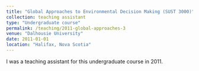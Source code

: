 ```yaml
---
title: "Global Approaches to Environmental Decision Making (SUST 3000)"
collection: teaching assistant
type: "Undergraduate course"
permalink: /teaching/2011-global-approaches-3
venue: "Dalhousie University"
date: 2011-01-01
location: "Halifax, Nova Scotia"
---
```


I was a teaching assistant for this undergraduate course in 2011.